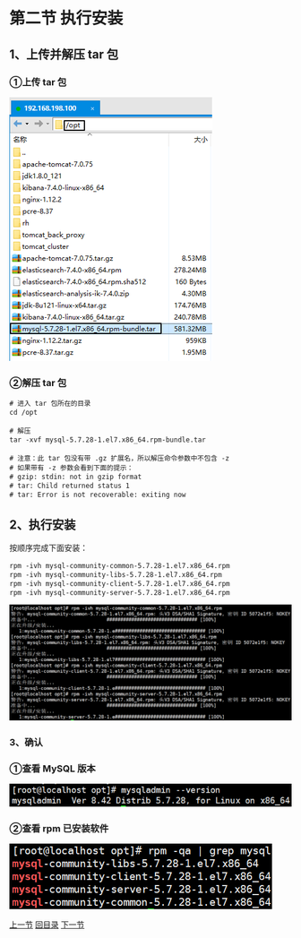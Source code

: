 

# 第二节 执行安装

## 1、上传并解压 tar 包

### ①上传 tar 包

![images](./images/img001.png)



### ②解压 tar 包

```shell
# 进入 tar 包所在的目录
cd /opt

# 解压
tar -xvf mysql-5.7.28-1.el7.x86_64.rpm-bundle.tar

# 注意：此 tar 包没有带 .gz 扩展名，所以解压命令参数中不包含 -z
# 如果带有 -z 参数会看到下面的提示：
# gzip: stdin: not in gzip format
# tar: Child returned status 1
# tar: Error is not recoverable: exiting now
```



## 2、执行安装

按顺序完成下面安装：

```shell
rpm -ivh mysql-community-common-5.7.28-1.el7.x86_64.rpm
rpm -ivh mysql-community-libs-5.7.28-1.el7.x86_64.rpm
rpm -ivh mysql-community-client-5.7.28-1.el7.x86_64.rpm
rpm -ivh mysql-community-server-5.7.28-1.el7.x86_64.rpm
```

![images](./images/img002.png)



### 3、确认

### ①查看 MySQL 版本

![images](./images/img003.png)



### ②查看 rpm 已安装软件

![images](./images/img004.png)



[上一节](verse01.html) [回目录](index.html) [下一节](verse03.html)